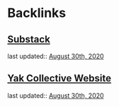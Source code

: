 
# Backlinks
## [Substack](<Substack.md>)
last updated:: [August 30th, 2020](<August 30th, 2020.md>)

## [Yak Collective Website](<Yak Collective Website.md>)
last updated:: [August 30th, 2020](<August 30th, 2020.md>)


